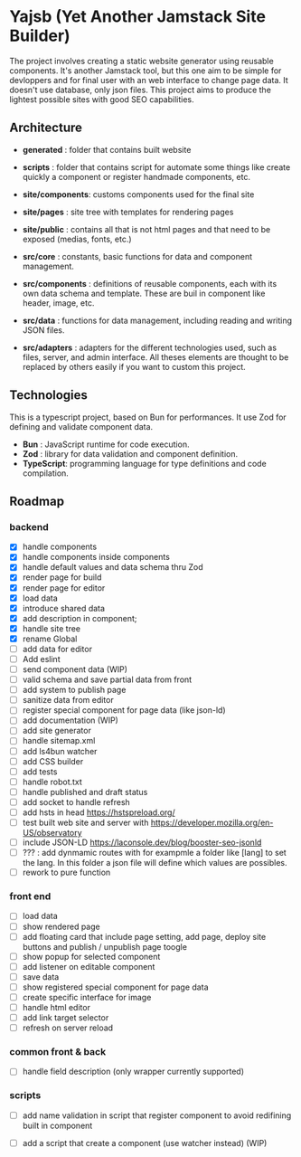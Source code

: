 # Yajsb (Yet Another Jamstack Site Builder)

The project involves creating a static website generator using reusable components.
It's another Jamstack tool, but this one aim to be simple for devloppers and for final user with an web interface to change page data.
It doesn't use database, only json files.
This project aims to produce the lightest possible sites with good SEO capabilities.

## Architecture

* **generated**      : folder that contains built website

* **scripts**        : folder that contains script for automate some things like create quickly a component or register handmade components, etc.

* **site/components**: customs components used for the final site
* **site/pages**     : site tree with templates for rendering pages
* **site/public**    : contains all that is not html pages and that need to be exposed (medias, fonts, etc.)

* **src/core**       : constants, basic functions for data and component management.
* **src/components** : definitions of reusable components, each with its own data schema and template. These are buil in component like header, image,  etc.
* **src/data**       : functions for data management, including reading and writing JSON files.
* **src/adapters**   : adapters for the different technologies used, such as files, server, and admin interface. All theses elements are thought to be replaced by others easily if you want to custom this project.

## Technologies

This is a typescript project, based on Bun for performances. It use Zod for defining and validate component data.

* **Bun**       : JavaScript runtime for code execution.
* **Zod**       : library for data validation and component definition.
* **TypeScript**: programming language for type definitions and code compilation.

## Roadmap

### backend
- [X] handle components
- [X] handle components inside components
- [X] handle default values and data schema thru Zod
- [X] render page for build
- [X] render page for editor
- [X] load data
- [X] introduce shared data
- [X] add description in component;
- [X] handle site tree
- [X] rename Global
- [ ] add data for editor
- [ ] Add eslint
- [ ] send component data (WIP)
- [ ] valid schema and save partial data from front
- [ ] add system to publish page
- [ ] sanitize data from editor
- [ ] register special component for page data (like json-ld)
- [ ] add documentation (WIP)
- [ ] add site generator
- [ ] handle sitemap.xml
- [ ] add ls4bun watcher
- [ ] add CSS builder
- [ ] add tests
- [ ] handle robot.txt
- [ ] handle published and draft status
- [ ] add socket to handle refresh
- [ ] add hsts in head https://hstspreload.org/
- [ ] test built web site and server with https://developer.mozilla.org/en-US/observatory
- [ ] include JSON-LD https://laconsole.dev/blog/booster-seo-jsonld
- [ ] ??? : add dynmamic routes with for exampmle a folder like [lang] to set the lang. In this folder a json file will define which values are possibles.
- [ ] rework to pure function

### front end
- [ ] load data
- [ ] show rendered page
- [ ] add floating card that include page setting, add page, deploy site buttons and publish / unpublish page toogle
- [ ] show popup for selected component
- [ ] add listener on editable component
- [ ] save data
- [ ] show registered special component for page data
- [ ] create specific interface for image
- [ ] handle html editor
- [ ] add link target selector
- [ ] refresh on server reload

### common front & back
- [ ] handle field description (only wrapper currently supported)

### scripts
- [ ] add name validation in script that register component to avoid redifining built in component
- [ ] add a script that create a component (use watcher instead) (WIP)


